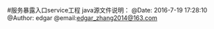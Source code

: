 #服务暴露入口service工程 java源文件说明：
    @Date: 2016-7-19 17:28:10 @Author: edgar @email:edgar_zhang2014@163.com